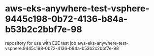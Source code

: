 # aws-eks-anywhere-test-vsphere-9445c198-0b72-4136-b84a-b53b2c2bbf7e-98
repository for use with E2E test job aws-eks-anywhere-test-vsphere:9445c198-0b72-4136-b84a-b53b2c2bbf7e-98
